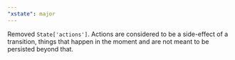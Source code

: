 ```yaml
---
"xstate": major
---
```


Removed `State['actions']`. Actions are considered to be a side-effect of a transition, things that happen in the moment and are not meant to be persisted beyond that.
